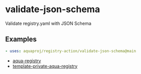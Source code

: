 # validate-json-schema

Validate registry.yaml with JSON Schema

## Examples

```yaml
- uses: aquaproj/registry-action/validate-json-schema@main
```

- [aqua-registry](https://github.com/aquaproj/aqua-registry/blob/main/.github/workflows/json-schema.yaml)
- [template-private-aqua-registry](https://github.com/aquaproj/template-private-aqua-registry/blob/main/.github/workflows/json-schema.yaml)
